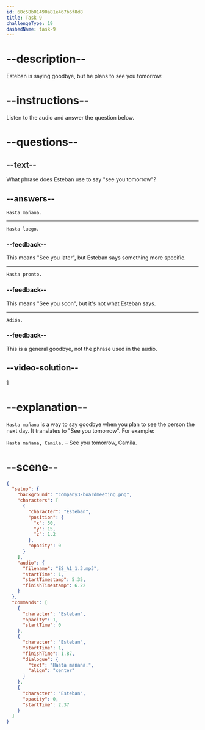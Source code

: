 ```yaml
---
id: 68c58b01490a81e467b6f8d8
title: Task 9
challengeType: 19
dashedName: task-9
---
```

<!-- (Audio) Esteban: Hasta mañana -->

# --description--

Esteban is saying goodbye, but he plans to see you tomorrow. 

# --instructions--

Listen to the audio and answer the question below.

# --questions--

## --text--

What phrase does Esteban use to say "see you tomorrow"?

## --answers--

`Hasta mañana.`

---

`Hasta luego.`

### --feedback--

This means "See you later", but Esteban says something more specific.

---

`Hasta pronto.`

### --feedback--

This means "See you soon", but it's not what Esteban says.

---

`Adiós.`

### --feedback--

This is a general goodbye, not the phrase used in the audio.

## --video-solution--

1

# --explanation--

`Hasta mañana` is a way to say goodbye when you plan to see the person the next day.  It translates to "See you tomorrow". For example:  

`Hasta mañana, Camila.` – See you tomorrow, Camila.

# --scene--

```json
{
  "setup": {
    "background": "company3-boardmeeting.png",
    "characters": [
      {
        "character": "Esteban",
        "position": {
          "x": 50,
          "y": 15,
          "z": 1.2
        },
        "opacity": 0
      }
    ],
    "audio": {
      "filename": "ES_A1_1.3.mp3",
      "startTime": 1,
      "startTimestamp": 5.35,
      "finishTimestamp": 6.22
    }
  },
  "commands": [
    {
      "character": "Esteban",
      "opacity": 1,
      "startTime": 0
    },
    {
      "character": "Esteban",
      "startTime": 1,
      "finishTime": 1.87,
      "dialogue": {
        "text": "Hasta mañana.",
        "align": "center"
      }
    },
    {
      "character": "Esteban",
      "opacity": 0,
      "startTime": 2.37
    }
  ]
}
```
